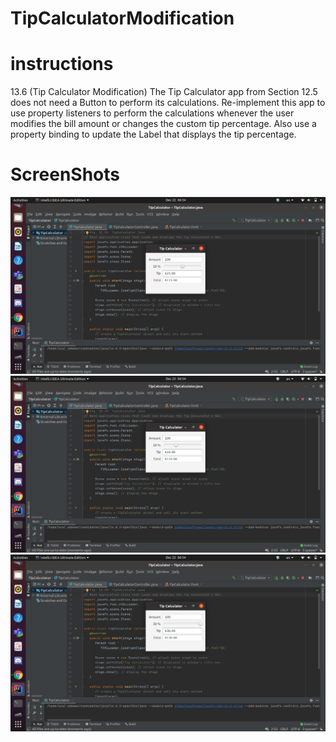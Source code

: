 # TipCalculatorModification
# instructions

13.6 (Tip Calculator Modification) The Tip Calculator app from Section 12.5 does not need a Button to perform its calculations.
Re-implement this app to use property listeners to perform the calculations whenever the user modifies the bill amount or changes the custom tip percentage.
Also use a property binding to update the Label that displays the tip percentage.
# ScreenShots

![](img/Screenshot%20from%202020-12-22%2006-54-24.png)
![](img/Screenshot%20from%202020-12-22%2006-54-29.png)
![](img/Screenshot%20from%202020-12-22%2006-54-34.png)



